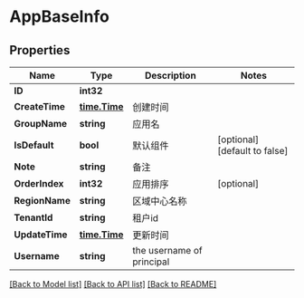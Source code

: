 # AppBaseInfo

## Properties

Name | Type | Description | Notes
------------ | ------------- | ------------- | -------------
**ID** | **int32** |  | 
**CreateTime** | [**time.Time**](time.Time.md) | 创建时间 | 
**GroupName** | **string** | 应用名 | 
**IsDefault** | **bool** | 默认组件 | [optional] [default to false]
**Note** | **string** | 备注 | 
**OrderIndex** | **int32** | 应用排序 | [optional] 
**RegionName** | **string** | 区域中心名称 | 
**TenantId** | **string** | 租户id | 
**UpdateTime** | [**time.Time**](time.Time.md) | 更新时间 | 
**Username** | **string** | the username of principal | 

[[Back to Model list]](../README.md#documentation-for-models) [[Back to API list]](../README.md#documentation-for-api-endpoints) [[Back to README]](../README.md)


